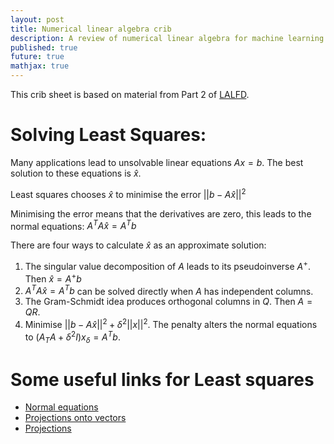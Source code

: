 ```yaml
---
layout: post
title: Numerical linear algebra crib
description: A review of numerical linear algebra for machine learning.
published: true
future: true
mathjax: true
---
```


This crib sheet is based on material from Part 2 of [LALFD](https://math.mit.edu/~gs/learningfromdata/). 


# Solving Least Squares:

Many applications lead to unsolvable linear equations $Ax=b$. The best solution to these equations is $\hat{x}$. 

Least squares chooses $\hat{x}$ to minimise the error $\lvert \lvert b - A \hat{x} \rvert \rvert^2$

Minimising the error means that the derivatives are zero, this leads to the normal equations: $A^T A \hat{x} = A^T b$

There are four ways to calculate $\hat{x}$ as an approximate solution:

1. The singular value decomposition of $A$ leads to its pseudoinverse $A^+$. Then $\hat{x}=A^+b$
1. $A^TA\hat{x} = A^Tb$ can be solved directly when $A$ has independent columns.
1. The Gram-Schmidt idea produces orthogonal columns in $Q$. Then $A=QR$.
1. Minimise $\lvert \lvert b - A \hat{x} \rvert \rvert^2 + \delta^2 \lvert \lvert x \rvert \rvert^2$. The penalty alters the normal equations to $(A_TA + \delta^2 I)x_{\delta} = A^T b$.


# Some useful links for Least squares

- [Normal equations](http://mlwiki.org/index.php/Normal_Equation#Linear_Algebra_Point_of_View)
- [Projections onto vectors](https://en.wikibooks.org/wiki/Linear_Algebra/Orthogonal_Projection_Onto_a_Line)
- [Projections](https://textbooks.math.gatech.edu/ila/projections.html)
